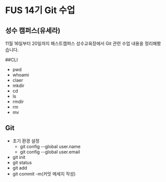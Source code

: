 # FUS 14기 Git 수업
## 성수 캠퍼스(유세라)
11월 16일부터 20일까지 패스트캠퍼스 성수교육장에서 Git 관련 수업 내용을 정리해봤습니다.

##CLI

- pwd
- whoami
- claer
- mkdir
- cd
- ls
- rmdir
- rm
- mv

## Git
- 초기 환경 설정
  - git config --global user.name
  - git config --global user.email
- git init
- git status
- git add
- git commit -m(커밋 메세지 작성)